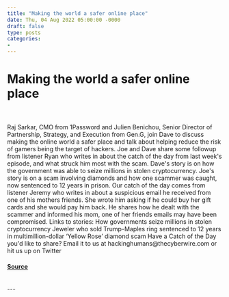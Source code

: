 ```yaml
---
title: "Making the world a safer online place"
date: Thu, 04 Aug 2022 05:00:00 -0000
draft: false
type: posts
categories: 
- 
---
```

# Making the world a safer online place

<br/>

<br/>
Raj Sarkar, CMO from 1Password and Julien Benichou, Senior Director of Partnership, Strategy, and Execution from Gen.G, join Dave to discuss making the online world a safer place and talk about helping reduce the risk of gamers being the target of hackers. Joe and Dave share some followup from listener Ryan who writes in about the catch of the day from last week's episode, and what struck him most with the scam. Dave's story is on how the government was able to seize millions in stolen cryptocurrency. Joe's story is on a scam involving diamonds and how one scammer was caught, now sentenced to 12 years in prison. Our catch of the day comes from listener Jeremy who writes in about a suspicious email he received from one of his mothers friends. She wrote him asking if he could buy her gift cards and she would pay him back. He shares how he dealt with the scammer and informed his mom, one of her friends emails may have been compromised. Links to stories: How governments seize millions in stolen cryptocurrency Jeweler who sold Trump-Maples ring sentenced to 12 years in multimillion-dollar ‘Yellow Rose’ diamond scam Have a Catch of the Day you'd like to share? Email it to us at hackinghumans@thecyberwire.com or hit us up on Twitter

#### [Source](https://thecyberwire.com/podcasts/hacking-humans/207/notes)

<br/>
---
